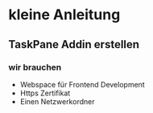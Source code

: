 # kleine Anleitung
## TaskPane Addin erstellen

### wir brauchen

- Webspace für Frontend Development
- Https Zertifikat
- Einen Netzwerkordner
